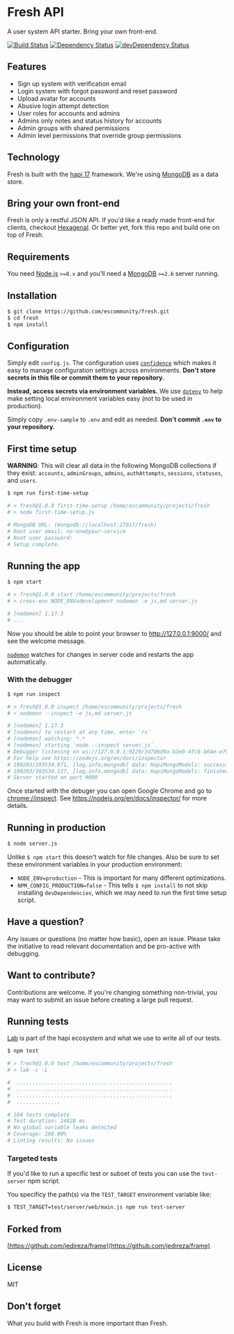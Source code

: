 # Fresh API

A user system API starter. Bring your own front-end.

[![Build Status](https://travis-ci.org/escommunity/fresh.svg?branch=master)](https://travis-ci.org/escommunity/fresh)
[![Dependency Status](https://david-dm.org/escommunity/fresh.svg?style=flat)](https://david-dm.org/escommunity/fresh)
[![devDependency Status](https://david-dm.org/escommunity/fresh/dev-status.svg?style=flat)](https://david-dm.org/escommunity/fresh#info=devDependencies)


## Features

 - Sign up system with verification email
 - Login system with forgot password and reset password
 - Upload avatar for accounts
 - Abusive login attempt detection
 - User roles for accounts and admins
 - Admins only notes and status history for accounts
 - Admin groups with shared permissions
 - Admin level permissions that override group permissions


## Technology

Fresh is built with the [hapi 17](https://hapijs.com/) framework. We're
using [MongoDB](http://www.mongodb.org/) as a data store.


## Bring your own front-end

Fresh is only a restful JSON API. If you'd like a ready made front-end for clients,
checkout [Hexagenal](https://github.com/escommunity/hexagonal). Or better yet, fork
this repo and build one on top of Fresh.


## Requirements

You need [Node.js](http://nodejs.org/download/) `>=8.x` and you'll need a
[MongoDB](http://www.mongodb.org/downloads) `>=2.6` server running.


## Installation

```bash
$ git clone https://github.com/escommunity/fresh.git
$ cd fresh
$ npm install
```


## Configuration

Simply edit `config.js`. The configuration uses
[`confidence`](https://github.com/hapijs/confidence) which makes it easy to
manage configuration settings across environments. __Don't store secrets in
this file or commit them to your repository.__

__Instead, access secrets via environment variables.__ We use
[`dotenv`](https://github.com/motdotla/dotenv) to help make setting local
environment variables easy (not to be used in production).

Simply copy `.env-sample` to `.env` and edit as needed. __Don't commit `.env`
to your repository.__


## First time setup

__WARNING__: This will clear all data in the following MongoDB collections if
they exist: `accounts`, `adminGroups`, `admins`, `authAttempts`, `sessions`,
`statuses`, and `users`.

```bash
$ npm run first-time-setup

# > fresh@1.0.0 first-time-setup /home/escommunity/projects/fresh
# > node first-time-setup.js

# MongoDB URL: (mongodb://localhost:27017/fresh)
# Root user email: no-one@your-service
# Root user password:
# Setup complete.
```


## Running the app

```bash
$ npm start

# > fresh@1.0.0 start /home/escommunity/projects/fresh
# > cross-env NODE_ENV=development nodemon -e js,md server.js

# [nodemon] 1.17.3
# ...
```

Now you should be able to point your browser to http://127.0.0.1:9000/ and
see the welcome message.

[`nodemon`](https://github.com/remy/nodemon) watches for changes in server
code and restarts the app automatically.

### With the debugger

```bash
$ npm run inspect

# > fresh@1.0.0 inspect /home/escommunity/projects/fresh
# > nodemon --inspect -e js,md server.js

# [nodemon] 1.17.3
# [nodemon] to restart at any time, enter `rs`
# [nodemon] watching: *.*
# [nodemon] starting `node --inspect server.js`
# Debugger listening on ws://127.0.0.1:9229/3d706d9a-b3e0-4fc6-b64e-e7968b7f94d0
# For help see https://nodejs.org/en/docs/inspector
# 180203/193534.071, [log,info,mongodb] data: HapiMongoModels: successfully connected to the db.
# 180203/193534.127, [log,info,mongodb] data: HapiMongoModels: finished processing auto indexes.
# Server started on port 9000
```

Once started with the debuger you can open Google Chrome and go to
[chrome://inspect](chrome://inspect). See https://nodejs.org/en/docs/inspector/
for more details.


## Running in production

```bash
$ node server.js
```

Unlike `$ npm start` this doesn't watch for file changes. Also be sure to set
these environment variables in your production environment:

 - `NODE_ENV=production` - This is important for many different
   optimizations.
 - `NPM_CONFIG_PRODUCTION=false` - This tells `$ npm install` to not skip
   installing `devDependencies`, which we may need to run the first time
   setup script.


## Have a question?

Any issues or questions (no matter how basic), open an issue. Please take the
initiative to read relevant documentation and be pro-active with debugging.


## Want to contribute?

Contributions are welcome. If you're changing something non-trivial, you may
want to submit an issue before creating a large pull request.


## Running tests

[Lab](https://github.com/hapijs/lab) is part of the hapi ecosystem and what we
use to write all of our tests.

```bash
$ npm test

# > fresh@1.0.0 test /home/escommunity/projects/fresh
# > lab -c -L

#  ..................................................
#  ..................................................
#  ..................................................
#  ..............

# 164 tests complete
# Test duration: 14028 ms
# No global variable leaks detected
# Coverage: 100.00%
# Linting results: No issues
```

### Targeted tests

If you'd like to run a specific test or subset of tests you can use the
`test-server` npm script.

You specificy the path(s) via the `TEST_TARGET` environment variable like:

```bash
$ TEST_TARGET=test/server/web/main.js npm run test-server
```

## Forked from

[https://github.com/jedireza/frame](https://github.com/jedireza/frame)

## License

MIT


## Don't forget

What you build with Fresh is more important than Fresh. 